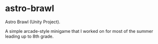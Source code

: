 # astro-brawl
Astro Brawl (Unity Project).


A simple arcade-style minigame that I worked on for most of the summer leading up to 8th grade.
